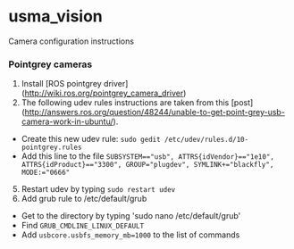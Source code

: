 # usma_vision
Camera configuration instructions

### Pointgrey cameras
1. Install [ROS pointgrey driver] (http://wiki.ros.org/pointgrey_camera_driver)
2. The following udev rules instructions are taken from this [post] (http://answers.ros.org/question/48244/unable-to-get-point-grey-usb-camera-work-in-ubuntu/).
 - Create this new udev rule: `sudo gedit /etc/udev/rules.d/10-pointgrey.rules`
 - Add this line to the file `SUBSYSTEM=="usb", ATTRS{idVendor}=="1e10", ATTRS{idProduct}=="3300", GROUP="plugdev", SYMLINK+="blackfly", MODE:="0666"`
5. Restart udev by typing `sudo restart udev`
6. Add grub rule to /etc/default/grub
 - Get to the directory by typing 'sudo nano /etc/default/grub'
 - Find `GRUB_CMDLINE_LINUX_DEFAULT`
 - Add `usbcore.usbfs_memory_mb=1000` to the list of commands
